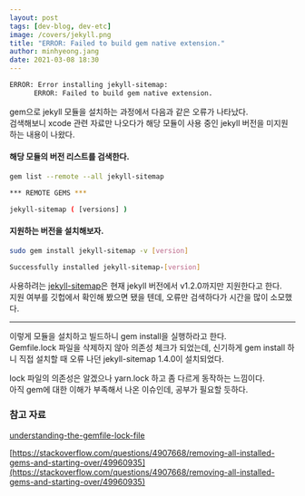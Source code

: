 ```yaml
---
layout: post
tags: [dev-blog, dev-etc]
image: /covers/jekyll.png
title: "ERROR: Failed to build gem native extension."
author: minhyeong.jang
date: 2021-03-08 18:30
---
```


```bash
ERROR: Error installing jekyll-sitemap:
      ERROR: Failed to build gem native extension.
```

gem으로 jekyll 모듈을 설치하는 과정에서 다음과 같은 오류가 나타났다.  
검색해보니 xcode 관련 자료만 나오다가 해당 모듈이 사용 중인 jekyll 버전을 미지원하는 내용이 나왔다.

#### 해당 모듈의 버전 리스트를 검색한다.

```bash
gem list --remote --all jekyll-sitemap

*** REMOTE GEMS ***

jekyll-sitemap ( [versions] )
```

#### 지원하는 버전을 설치해보자.

```bash
sudo gem install jekyll-sitemap -v [version]

Successfully installed jekyll-sitemap-[version]
```

사용하려는 [jekyll-sitemap](https://github.com/jekyll/jekyll-sitemap)은 현재 jekyll 버전에서 v1.2.0까지만 지원한다고 한다.  
지원 여부를 깃헙에서 확인해 봤으면 됐을 텐데, 오류만 검색하다가 시간을 많이 소모했다.

---

이렇게 모듈을 설치하고 빌드하니 gem install을 실행하라고 한다.  
Gemfile.lock 파일을 삭제하지 않아 의존성 체크가 되었는데, 신기하게 gem install 하니 직접 설치할 때 오류 나던 jekyll-sitemap 1.4.0이 설치되었다.

lock 파일의 의존성은 알겠으나 yarn.lock 하고 좀 다르게 동작하는 느낌이다.  
아직 gem에 대한 이해가 부족해서 나온 이슈인데, 공부가 필요할 듯하다.

### 참고 자료

[understanding-the-gemfile-lock-file](https://stackoverflow.com/questions/7517524/understanding-the-gemfile-lock-file)

[https://stackoverflow.com/questions/4907668/removing-all-installed-gems-and-starting-over/49960935](https://stackoverflow.com/questions/4907668/removing-all-installed-gems-and-starting-over/49960935)
